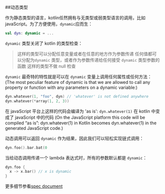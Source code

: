 ##动态类型

作为静态类型的语言，kotlin任然拥有与无类型或弱类型语言的调用，比如 javaScript。为了方便使用，`dynamic`应而生：

```kotlin
val dyn: dynamic = ...
```

`dynamic` 类型关闭了 kotlin 的类型检查：

>这样的类型可以分配任意变量或者在任意的地方作为参数传递
>任何值都可以分配为`dynamic` 类型，或者作为参数传递给任何接受 `dynamic` 类型参数的函数
>这样的类型不做 null 检查

`dynamic` 最奇特的特性就是可以在 `dynamic` 变量上调用任何属性或任何方法：
(The most peculiar feature of dynamic is that we are allowed to call any property or function with any parameters on a dynamic variable:)
```kotlin
dyn.whatever(1, "foo", dyn) // 'whatever' is not defined anywhere
dyn.whatever(*array(1, 2, 3))
```

在 javaScript 平台上这样的代码会编译为 'as is': `dyn.whatever(1)` 在 kotlin 中变成了 javaScript 中的代码
(On the JavaScript platform this code will be compiled “as is”: dyn.whatever(1) in Kotlin becomes dyn.whatever(1) in the generated JavaScript code.)

动态调用可以返回 `dynamic` 作为结果，因此我们可以轻松实现链式调用：

```kotlin
dyn.foo().bar.bat(0
```

当给动态调用传递一个 lambda 表达式时，所有的参数默认都是 `dynamic`：

```kotlin
dyn.foo {
  x -> x.bar() // x is dynamic
}
```

更多细节参看[spec document](https://github.com/JetBrains/kotlin/blob/master/spec-docs/dynamic-types.md)
